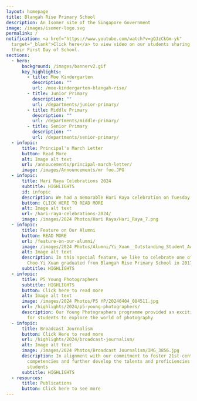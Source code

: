 ```yaml
---
layout: homepage
title: Blangah Rise Primary School
description: An Isomer site of the Singapore Government
image: /images/isomer-logo.svg
permalink: /
notification: <a href="https://www.youtube.com/watch?v=gQJzCkGm-yk"
  target="_blank">Click here</a> to view video on our students sharing about
  their First Day of School.
sections:
  - hero:
      background: /images/bannerv2.gif
      key_highlights:
        - title: Moe Kindergarten
          description: ""
          url: /moe-kindergarten-blangah-rise/
        - title: Junior Primary
          description: ""
          url: /departments/junior-primary/
        - title: Middle Primary
          description: ""
          url: /departments/middle-primary/
        - title: Senior Primary
          description: ""
          url: /departments/senior-primary/
  - infopic:
      title: Principal's March Letter
      button: Read More
      alt: Image alt text
      url: /annoucements/principal-march-letter/
      image: /images/Announcements/mr foo.JPG
  - infopic:
      title: Hari Raya Celebrations 2024
      subtitle: HIGHLIGHTS
      id: infopic
      description: We had a memorable Hari Raya celebration on Tuesday!
      button: CLICK HERE TO READ MORE
      alt: Image alt text
      url: /hari-raya-celebrations-2024/
      image: /images/2024 Photos/Hari Raya/Hari_Raya_7.png
  - infopic:
      title: Feature on Our Alumni
      button: READ MORE
      url: /feature-on-our-alumni/
      image: /images/2024 Photos/Alumni/Yi_Xuan__Outstanding_Student_Award_.jpg
      alt: Image alt text
      description: In this special feature, we like to celebrate one of our alumni.
        Choo Yi Xuan graduated from Blangah Rise Primary School in 2017
      subtitle: HIGHLIGHTS
  - infopic:
      title: P5 Young Photographers
      subtitle: HIGHLIGHTS
      button: Click here to read more
      alt: Image alt text
      image: /images/2024 Photos/P5 YP/20240404_084511.jpg
      url: /highlights/2024/p5-young-photographers/
      description: Our Young Photographers programme provided an exciting opportunity
        for students to explore the world of photography
  - infopic:
      title: Broadcast Journalism
      button: Click Here to read more
      url: /highlights/2024/broadcast-journalism/
      alt: Image alt text
      image: /images/2024 Photos/Broadcast Journalism/IMG_3856.jpg
      description: In alignment with our commitment to foster 21st-century
        competencies and further develop the talents and proficiencies of our
        students
      subtitle: HIGHLIGHTS
  - resources:
      title: Publications
      button: Click here to see more
---
```

